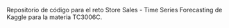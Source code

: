 Repositorio de código para el reto Store Sales - Time Series Forecasting de Kaggle para la materia TC3006C.